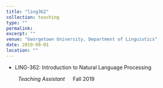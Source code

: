 ```yaml
---
title: "ling362"
collection: teaching
type: ""
permalink:
excerpt: ""
venue: "Georgetown University, Department of Linguistics"
date: 2019-09-01
location: ""
---
```

- LING-362: Introduction to Natural Language Processing

&emsp;&emsp; <i>Teaching Assistant</i> &emsp; Fall 2019
